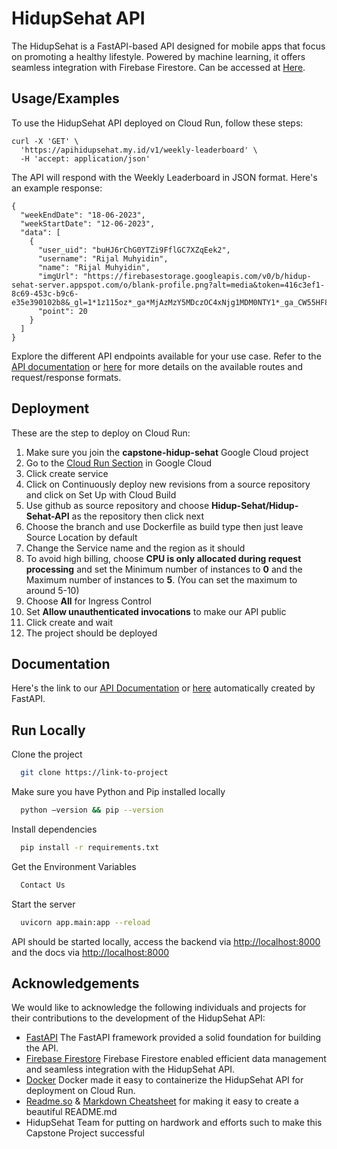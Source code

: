 # HidupSehat API

The HidupSehat is a FastAPI-based API designed for mobile apps that focus on promoting a healthy lifestyle. Powered by machine learning, it offers seamless integration with Firebase Firestore. Can be accessed at 
[Here](https://apihidupsehat.my.id/docs).
## Usage/Examples

To use the HidupSehat API deployed on Cloud Run, follow these steps:

```
curl -X 'GET' \
  'https://apihidupsehat.my.id/v1/weekly-leaderboard' \
  -H 'accept: application/json'
```
The API will respond with the Weekly Leaderboard in JSON format. Here's an example response:
```
{
  "weekEndDate": "18-06-2023",
  "weekStartDate": "12-06-2023",
  "data": [
    {
      "user_uid": "buHJ6rChG0YTZi9FflGC7XZqEek2",
      "username": "Rijal Muhyidin",
      "name": "Rijal Muhyidin",
      "imgUrl": "https://firebasestorage.googleapis.com/v0/b/hidup-sehat-server.appspot.com/o/blank-profile.png?alt=media&token=416c3ef1-8c69-453c-b9c6-e35e390102b8&_gl=1*1z115oz*_ga*MjAzMzY5MDczOC4xNjg1MDM0NTY1*_ga_CW55HF8NVT*MTY4NjQxMTQyOC4yNC4xLjE2ODY0MTIyNjUuMC4wLjA.",
      "point": 20
    }
  ]
}
```
Explore the different API endpoints available for your use case. Refer to the [API documentation](https://apihidupsehat.my.id/docs) or [here](https://hidup-sehat-api-production.up.railway.app/docs) for more details on the available routes and request/response formats.
## Deployment

These are the step to deploy on Cloud Run:
1.  Make sure you join the **capstone-hidup-sehat** Google Cloud project
2.  Go to the [Cloud Run Section](https://console.cloud.google.com/run) in Google Cloud
3.  Click create service
4.  Click on Continuously deploy new revisions from a source repository and click on Set Up with Cloud Build
5.  Use github as source repository and choose **Hidup-Sehat/Hidup-Sehat-API** as the repository then click next
6.  Choose the branch and use Dockerfile as build type then just leave Source Location by default
7.  Change the Service name and the region as it should
8.  To avoid high billing, choose __CPU is only allocated during request processing__ and set the Minimum number of instances to __0__ and the Maximum number of instances to __5__. (You can set the maximum to around 5-10)
9.  Choose __All__ for Ingress Control
10. Set __Allow unauthenticated invocations__ to make our API public
11. Click create and wait
12. The project should be deployed
## Documentation

Here's the link to our [API Documentation](https://apihidupsehat.my.id/docs) or [here](https://hidup-sehat-api-production.up.railway.app/docs) automatically created by FastAPI.


## Run Locally

Clone the project

```bash
  git clone https://link-to-project
```

Make sure you have Python and Pip installed locally

```bash
  python –version && pip --version
```

Install dependencies

```bash
  pip install -r requirements.txt
```

Get the Environment Variables
```bash
  Contact Us
```

Start the server

```bash
  uvicorn app.main:app --reload
```

API should be started locally, access the backend via [http://localhost:8000](http://localhost:8000) and the docs via [http://localhost:8000](http://localhost:8000)
## Acknowledgements

We would like to acknowledge the following individuals and projects for their contributions to the development of the HidupSehat API:


- [FastAPI](https://fastapi.tiangolo.com/) The FastAPI framework provided a solid foundation for building the API.
- [Firebase Firestore](https://firebase.google.com/) Firebase Firestore enabled efficient data management and seamless integration with the HidupSehat API.
- [Docker](https://www.docker.com/) Docker made it easy to containerize the HidupSehat API for deployment on Cloud Run.
- [Readme.so](https://readme.so) & [Markdown Cheatsheet](https://github.com/adam-p/markdown-here/wiki/Markdown-Cheatsheet) for making it easy to create a beautiful README.md
- HidupSehat Team for putting on hardwork and efforts such to make this Capstone Project successful


